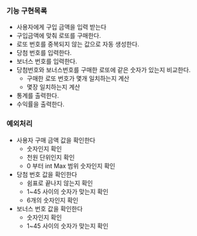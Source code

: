 ### 기능 구현목록
- 사용자에게 구입 금액을 입력 받는다
- 구입금액에 맞춰 로또를 구매한다.
- 로또 번호를 중복되지 않는 값으로 자동 생성한다.
- 당첨 번호를 입력한다.
- 보너스 번호를 입력한다.
- 당첨번호와 보너스번호를 구매한 로또에 같은 숫자가 있는지 비교한다.
  - 구매한 로또 번호가 몇개 일치하는지 계산
  - 몇장 일치하는지 계산
- 통계를 출력한다.
- 수익률을 출력한다.

### 예외처리
- 사용자 구매 금액 값을 확인한다
  - 숫자인지 확인
  - 천원 단위인지 확인
  - 0 부터 int Max 범위 숫자인지 확인
- 당첨 번호 값을 확인한다
  - 쉼표로 끝나지 않는지 확인
  - 1~45 사이의 숫자가 맞는지 확인
  - 6개의 숫자인지 확인
- 보너스 번호 값을 확인한다
  - 숫자인지 확인
  - 1~45 사이의 숫자가 맞는지 확인